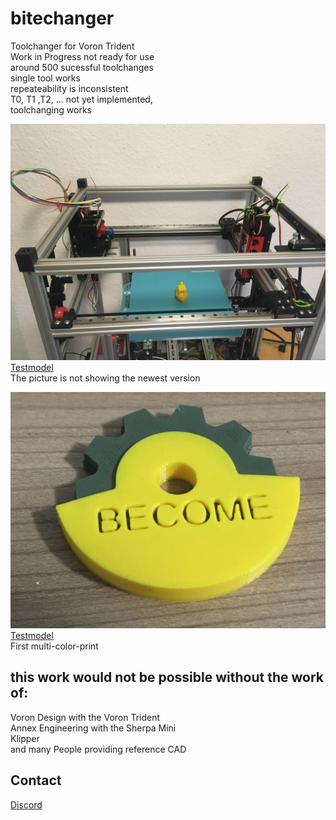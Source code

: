 # bitechanger
Toolchanger for Voron Trident  
Work in Progress not ready for use  
around 500 sucessful toolchanges  
single tool works  
repeateability is inconsistent  
T0, T1 ,T2, ... not yet implemented,  
toolchanging works  

    
![Benchy](https://github.com/gspck/bitechanger/blob/main/benchydrucker.jpg "first benchy") 
[Testmodel](https://www.printables.com/model/3161-3d-benchy)  
The picture is not showing the newest version
  
![Test](https://github.com/gspck/bitechanger/blob/main/first-multi-color-print.jpg "first Multicolor Print") 
[Testmodel](https://www.printables.com/model/107023-become-makercoin/files)  
First multi-color-print  
  
## this work would not be possible without the work of:  
Voron Design with the Voron Trident    
Annex Engineering with the Sherpa Mini  
Klipper  
and many People providing reference CAD  
  
## Contact
[Discord](https://discord.gg/gnCjt6DTd2)

